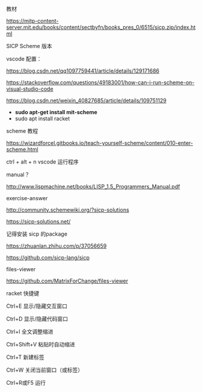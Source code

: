 

教材

https://mitp-content-server.mit.edu/books/content/sectbyfn/books_pres_0/6515/sicp.zip/index.html

SICP Scheme 版本

vscode 配置：

https://blog.csdn.net/qq1097759441/article/details/129171686

https://stackoverflow.com/questions/49183001/how-can-i-run-scheme-on-visual-studio-code

https://blog.csdn.net/weixin_40827685/article/details/109751129

- **sudo apt-get install mit-scheme**
- sudo apt install racket



scheme 教程

https://wizardforcel.gitbooks.io/teach-yourself-scheme/content/010-enter-scheme.html



ctrl + alt + n  vscode 运行程序



manual？

http://www.lispmachine.net/books/LISP_1.5_Programmers_Manual.pdf



exercise-answer

http://community.schemewiki.org/?sicp-solutions

https://sicp-solutions.net/



记得安装 sicp 的package

https://zhuanlan.zhihu.com/p/37056659

https://github.com/sicp-lang/sicp



files-viewer

https://github.com/MatrixForChange/files-viewer



racket 快捷键

Ctrl+E             显示/隐藏交互窗口

Ctrl+D             显示/隐藏代码窗口

Ctrl+I               全文调整缩进

Ctrl+Shift+V    粘贴时自动缩进

Ctrl+T             新建标签

Ctrl+W            关闭当前窗口（或标签）

Ctrl+R或F5     运行
